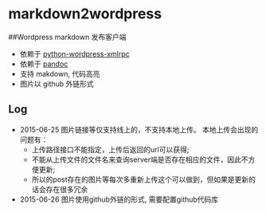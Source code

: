 # markdown2wordpress

##Wordpress markdown 发布客户端

- 依赖于 [python-wordpress-xmlrpc](https://github.com/tl3shi/python-wordpress-xmlrpc)
- 依赖于 [pandoc](http://pandoc.org/)
- 支持 makdown, 代码高亮
- 图片以 github 外链形式

## Log

- 2015-06-25
图片链接等仅支持线上的，不支持本地上传。
本地上传会出现的问题有：
    - 上传路径接口不能指定，上传后返回的url可以获得;
    - 不能从上传文件的文件名来查询server端是否存在相应的文件，因此不方便更新;
    - 所以的post存在的图片等每次多重新上传这个可以做到，但如果是更新的话会存在很多冗余
- 2015-06-26 
图片使用github外链的形式, 需要配置github代码库

